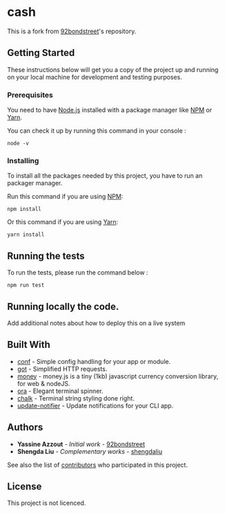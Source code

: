 # cash

This is a fork from [92bondstreet](https://github.com/92bondstreet/3-musketeers)'s repository.

## Getting Started

These instructions below will get you a copy of the project up and running on your local machine for development and testing purposes.

### Prerequisites

You need to have [Node.js](https://nodejs.org/en/) installed with a package manager like [NPM](https://www.npmjs.com/) or [Yarn](https://yarnpkg.com/).

You can check it up by running this command in your console :

```
node -v
```

### Installing

To install all the packages needed by this project, you have to run an packager manager.

Run this command if you are using [NPM](https://www.npmjs.com/):

```
npm install
```

Or this command if you are using [Yarn](https://yarnpkg.com/):

```
yarn install
```

## Running the tests

To run the tests, please run the command below :

```
npm run test
```

## Running locally the code.

Add additional notes about how to deploy this on a live system

<!-- ## Deployment -->

## Built With
* [conf](https://github.com/sindresorhus/conf) - Simple config handling for your app or module.
* [got](https://github.com/sindresorhus/got) - Simplified HTTP requests.
* [money](https://github.com/openexchangerates/money.js) - money.js is a tiny (1kb) javascript currency conversion library, for web & nodeJS.
* [ora](https://github.com/sindresorhus/ora) - Elegant terminal spinner.
* [chalk](https://github.com/chalk/chalk) - Terminal string styling done right.
* [update-notifier](https://github.com/yeoman/update-notifier) - Update notifications for your CLI app.

<!-- ## Contributing -->

<!-- ## Versioning -->

## Authors

* **Yassine Azzout** - *Initial work* - [92bondstreet](https://github.com/92bondstreet)
* **Shengda Liu** - *Complementary works* - [shengdaliu](https://github.com/shengdaliu)

See also the list of [contributors]() who participated in this project.

## License

This project is not licenced.

<!-- ## Acknowledgments -->
